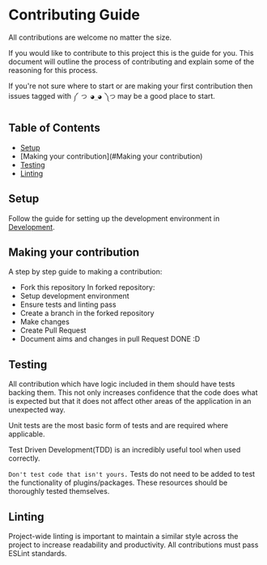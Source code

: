 # Contributing Guide

All contributions are welcome no matter the size.

If you would like to contribute to this project this is the guide for you. This document will outline the process of contributing and explain some of the reasoning for this process.

If you're not sure where to start or are making your first contribution then issues tagged with `༼ つ ◕_◕ ༽つ` may be a good place to start.

## Table of Contents
- [Setup](#Setup)
- [Making your contribution](#Making your contribution)
- [Testing](#Testing)
- [Linting](#Linting)

## Setup
Follow the guide for setting up the development environment in [Development](/development.md).

## Making your contribution
A step by step guide to making a contribution:
- Fork this repository
In forked repository:
- Setup development environment
- Ensure tests and linting pass
- Create a branch in the forked repository
- Make changes
- Create Pull Request
- Document aims and changes in pull Request
DONE :D

## Testing
All contribution which have logic included in them should have tests backing them. This not only increases confidence that the code does what is expected but that it does not affect other areas of the application in an unexpected way.

Unit tests are the most basic form of tests and are required where applicable.

Test Driven Development(TDD) is an incredibly useful tool when used correctly.

`Don't test code that isn't yours.` Tests do not need to be added to test the functionality of plugins/packages. These resources should be thoroughly tested themselves.

## Linting
Project-wide linting is important to maintain a similar style across the project to increase readability and productivity. All contributions must pass ESLint standards.

